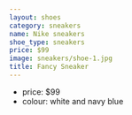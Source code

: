 ```yaml
---
layout: shoes
category: sneakers
name: Nike sneakers
shoe_type: sneakers
price: $99
image: sneakers/shoe-1.jpg
title: Fancy Sneaker
---
```



* price: $99
* colour: white and navy blue

